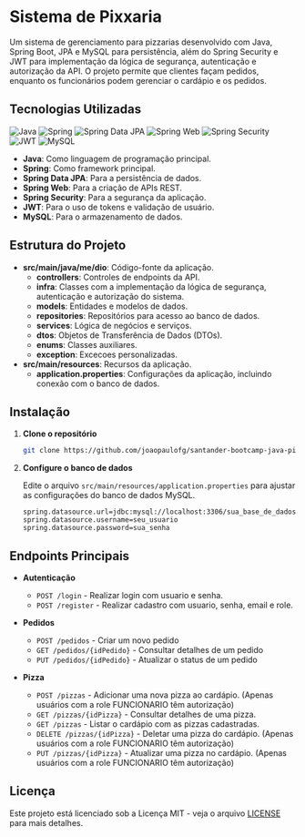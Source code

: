 # Sistema de Pixxaria

Um sistema de gerenciamento para pizzarias desenvolvido com Java, Spring Boot, JPA e MySQL para persistência, além do Spring Security e JWT para implementação da lógica de segurança, autenticação e autorização da API. O projeto permite que clientes façam pedidos, enquanto os funcionários podem gerenciar o cardápio e os pedidos.

## Tecnologias Utilizadas

![Java](https://img.shields.io/badge/java-%23ED8B00.svg?style=for-the-badge&logo=openjdk&logoColor=white)
![Spring](https://img.shields.io/badge/spring-%236DB33F.svg?style=for-the-badge&logo=spring&logoColor=white)
![Spring Data JPA](https://img.shields.io/badge/Spring%20Data%20JPA-6DB33F.svg?style=for-the-badge&logo=spring&logoColor=white)
![Spring Web](https://img.shields.io/badge/Spring%20Web-6DB33F.svg?style=for-the-badge&logo=spring&logoColor=white)
![Spring Security](https://img.shields.io/badge/Spring%20Security-6DB33F.svg?style=for-the-badge&logo=spring&logoColor=white)
![JWT](https://img.shields.io/badge/JWT-000000.svg?style=for-the-badge&logo=JSON%20web%20tokens&logoColor=white)
![MySQL](https://img.shields.io/badge/mysql-4479A1.svg?style=for-the-badge&logo=mysql&logoColor=white)

- **Java**: Como linguagem de programação principal.
- **Spring**: Como framework principal.
- **Spring Data JPA**: Para a persistência de dados.
- **Spring Web**: Para a criação de APIs REST.
- **Spring Security**: Para a segurança da aplicação.
- **JWT**: Para o uso de tokens e validação de usuário.
- **MySQL**: Para o armazenamento de dados.

## Estrutura do Projeto

- **src/main/java/me/dio**: Código-fonte da aplicação.
  - **controllers**: Controles de endpoints da API.
  - **infra**: Classes com a implementação da lógica de segurança, autenticação e autorização do sistema.
  - **models**: Entidades e modelos de dados.
  - **repositories**: Repositórios para acesso ao banco de dados.
  - **services**: Lógica de negócios e serviços.
  - **dtos**: Objetos de Transferência de Dados (DTOs).
  - **enums**: Classes auxiliares.
  - **exception**: Excecoes personalizadas.
- **src/main/resources**: Recursos da aplicação.
  - **application.properties**: Configurações da aplicação, incluindo conexão com o banco de dados.

## Instalação

1. **Clone o repositório**

    ```bash
    git clone https://github.com/joaopaulofg/santander-bootcamp-java-pixxaria.git
    ```

2. **Configure o banco de dados**

    Edite o arquivo `src/main/resources/application.properties` para ajustar as configurações do banco de dados MySQL.

    ```properties
    spring.datasource.url=jdbc:mysql://localhost:3306/sua_base_de_dados
    spring.datasource.username=seu_usuario
    spring.datasource.password=sua_senha
    ```

## Endpoints Principais

- **Autenticação**
    - `POST /login` - Realizar login com usuario e senha.
    - `POST /register` - Realizar cadastro com usuario, senha, email e role.

- **Pedidos**
  - `POST /pedidos` - Criar um novo pedido
  - `GET /pedidos/{idPedido}` - Consultar detalhes de um pedido
  - `PUT /pedidos/{idPedido}` - Atualizar o status de um pedido

- **Pizza**
  - `POST /pizzas` - Adicionar uma nova pizza ao cardápio. (Apenas usuários com a role FUNCIONARIO têm autorização)
  - `GET /pizzas/{idPizza}` - Consultar detalhes de uma pizza.
  - `GET /pizzas` - Listar o cardápio com as pizzas cadastradas.
  - `DELETE /pizzas/{idPizza}` - Deletar uma pizza do cardápio. (Apenas usuários com a role FUNCIONARIO têm autorização)
  - `PUT /pizzas/{idPizza}` - Atualizar uma pizza no cardápio. (Apenas usuários com a role FUNCIONARIO têm autorização)


## Licença

Este projeto está licenciado sob a Licença MIT - veja o arquivo [LICENSE](LICENSE) para mais detalhes.


